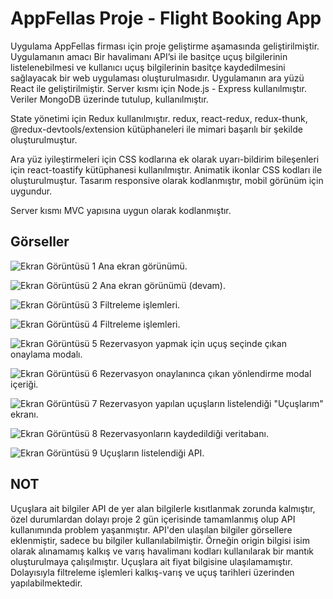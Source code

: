 # AppFellas Proje - Flight Booking App

Uygulama AppFellas firması için proje geliştirme aşamasında geliştirilmiştir. Uygulamanın amacı Bir havalimanı
API’si ile basitçe uçuş bilgilerinin listelenebilmesi ve kullanıcı uçuş bilgilerinin basitçe
kaydedilmesini sağlayacak bir web uygulaması oluşturulmasıdır. Uygulamanın ara yüzü React ile geliştirilmiştir. Server kısmı için Node.js - Express kullanılmıştır. Veriler MongoDB üzerinde tutulup, kullanılmıştır.

State yönetimi için Redux kullanılmıştır. redux, react-redux, redux-thunk, @redux-devtools/extension kütüphaneleri ile mimari başarılı bir şekilde oluşturulmuştur.

Ara yüz iyileştirmeleri için CSS kodlarına ek olarak uyarı-bildirim bileşenleri için react-toastify kütüphanesi kullanılmıştır. Animatik ikonlar CSS kodları ile oluşturulmuştur. Tasarım responsive olarak kodlanmıştır, mobil görünüm için uygundur.

Server kısmı MVC yapısına uygun olarak kodlanmıştır.

## Görseller

![Ekran Görüntüsü 1](../client/src/assets/screenshoots/home.png)
Ana ekran görünümü.

![Ekran Görüntüsü 2](../client/src/assets/screenshoots/home2.png)
Ana ekran görünümü (devam).

![Ekran Görüntüsü 3](../client/src/assets/screenshoots/search.png)
Filtreleme işlemleri.

![Ekran Görüntüsü 4](../client/src/assets/screenshoots/search2.png)
Filtreleme işlemleri.

![Ekran Görüntüsü 5](../client/src/assets/screenshoots/modal.png)
Rezervasyon yapmak için uçuş seçinde çıkan onaylama modalı.

![Ekran Görüntüsü 6](../client/src/assets/screenshoots/modal2.png)
Rezervasyon onaylanınca çıkan yönlendirme modal içeriği.

![Ekran Görüntüsü 7](../client/src/assets/screenshoots/my-flights.png)
Rezervasyon yapılan uçuşların listelendiği "Uçuşlarım" ekranı.

![Ekran Görüntüsü 8](../client/src/assets/screenshoots/mongodb.png)
Rezervasyonların kaydedildiği veritabanı.

![Ekran Görüntüsü 9](../client/src/assets/screenshoots/api.png)
Uçuşların listelendiği API.

## NOT

Uçuşlara ait bilgiler API de yer alan bilgilerle kısıtlanmak zorunda kalmıştır, özel durumlardan dolayı proje 2 gün içerisinde tamamlanmış olup API kullanımında problem yaşanmıştır. API'den ulaşılan bilgiler görsellere eklenmiştir, sadece bu bilgiler kullanılabilmiştir. Örneğin origin bilgisi isim olarak alınamamış kalkış ve varış havalimanı kodları kullanılarak bir mantık oluşturulmaya çalışılmıştır. Uçuşlara ait fiyat bilgisine ulaşılamamıştır.
Dolayısıyla filtreleme işlemleri kalkış-varış ve uçuş tarihleri üzerinden yapılabilmektedir.
